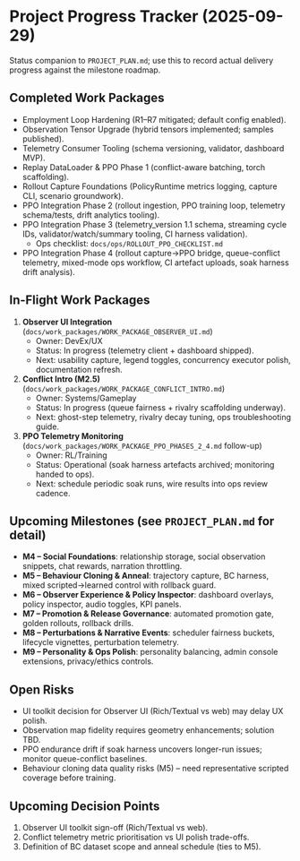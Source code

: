 # Project Progress Tracker (2025-09-29)

Status companion to `PROJECT_PLAN.md`; use this to record actual delivery progress against the milestone roadmap.

## Completed Work Packages
- Employment Loop Hardening (R1–R7 mitigated; default config enabled).
- Observation Tensor Upgrade (hybrid tensors implemented; samples published).
- Telemetry Consumer Tooling (schema versioning, validator, dashboard MVP).
- Replay DataLoader & PPO Phase 1 (conflict-aware batching, torch scaffolding).
- Rollout Capture Foundations (PolicyRuntime metrics logging, capture CLI, scenario groundwork).
- PPO Integration Phase 2 (rollout ingestion, PPO training loop, telemetry schema/tests, drift analytics tooling).
- PPO Integration Phase 3 (telemetry_version 1.1 schema, streaming cycle IDs, validator/watch/summary tooling, CI harness validation).
  - Ops checklist: `docs/ops/ROLLOUT_PPO_CHECKLIST.md`
- PPO Integration Phase 4 (rollout capture→PPO bridge, queue-conflict telemetry, mixed-mode ops workflow, CI artefact uploads, soak harness drift analysis).

## In-Flight Work Packages
1. **Observer UI Integration** (`docs/work_packages/WORK_PACKAGE_OBSERVER_UI.md`)
   - Owner: DevEx/UX
   - Status: In progress (telemetry client + dashboard shipped).
   - Next: usability capture, legend toggles, concurrency executor polish, documentation refresh.
2. **Conflict Intro (M2.5)** (`docs/work_packages/WORK_PACKAGE_CONFLICT_INTRO.md`)
   - Owner: Systems/Gameplay
   - Status: In progress (queue fairness + rivalry scaffolding underway).
   - Next: ghost-step telemetry, rivalry decay tuning, ops troubleshooting guide.
3. **PPO Telemetry Monitoring** (`docs/work_packages/WORK_PACKAGE_PPO_PHASES_2_4.md` follow-up)
   - Owner: RL/Training
   - Status: Operational (soak harness artefacts archived; monitoring handed to ops).
   - Next: schedule periodic soak runs, wire results into ops review cadence.

## Upcoming Milestones (see `PROJECT_PLAN.md` for detail)
- **M4 – Social Foundations**: relationship storage, social observation snippets, chat rewards, narration throttling.
- **M5 – Behaviour Cloning & Anneal**: trajectory capture, BC harness, mixed scripted→learned control with rollback guard.
- **M6 – Observer Experience & Policy Inspector**: dashboard overlays, policy inspector, audio toggles, KPI panels.
- **M7 – Promotion & Release Governance**: automated promotion gate, golden rollouts, rollback drills.
- **M8 – Perturbations & Narrative Events**: scheduler fairness buckets, lifecycle vignettes, perturbation telemetry.
- **M9 – Personality & Ops Polish**: personality balancing, admin console extensions, privacy/ethics controls.

## Open Risks
- UI toolkit decision for Observer UI (Rich/Textual vs web) may delay UX polish.
- Observation map fidelity requires geometry enhancements; solution TBD.
- PPO endurance drift if soak harness uncovers longer-run issues; monitor queue-conflict baselines.
- Behaviour cloning data quality risks (M5) – need representative scripted coverage before training.

## Upcoming Decision Points
1. Observer UI toolkit sign-off (Rich/Textual vs web).
2. Conflict telemetry metric prioritisation vs UI polish trade-offs.
3. Definition of BC dataset scope and anneal schedule (ties to M5).
